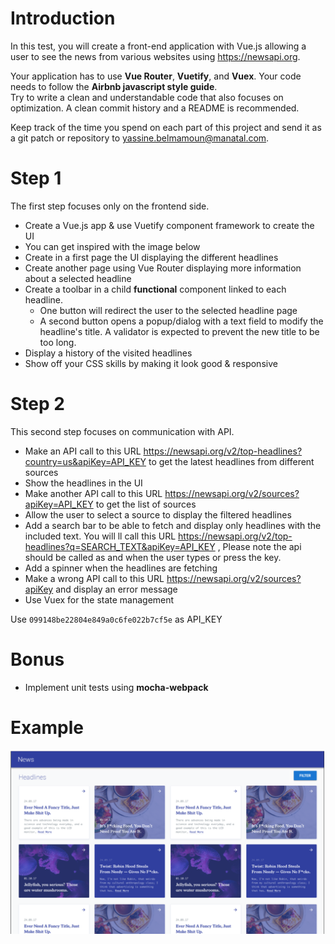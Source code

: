 # Introduction

In this test, you will create a front-end application with Vue.js allowing a user to see the news from various websites using https://newsapi.org.

Your application has to use **Vue Router**, **Vuetify**, and **Vuex**. Your code needs to follow the **Airbnb javascript style guide**.  
Try to write a clean and understandable code that also focuses on optimization. A clean commit history and a README is recommended.

Keep track of the time you spend on each part of this project and send it as a git patch or repository to [yassine.belmamoun@manatal.com](mailto:yassine.belmamoun@manatal.com).

# Step 1

The first step focuses only on the frontend side.

- Create a Vue.js app & use Vuetify component framework to create the UI
- You can get inspired with the image below
- Create in a first page the UI displaying the different headlines
- Create another page using Vue Router displaying more information about a selected headline
- Create a toolbar in a child **functional** component linked to each headline. 
  - One button will redirect the user to the selected headline page
  - A second button opens a popup/dialog with a text field to modify the headline's title. A validator is expected to prevent the new title to be too long.
- Display a history of the visited headlines
- Show off your CSS skills by making it look good & responsive

# Step 2

This second step focuses on communication with API.

- Make an API call to this URL https://newsapi.org/v2/top-headlines?country=us&apiKey=API_KEY to get the latest headlines from different sources
- Show the headlines in the UI
- Make another API call to this URL https://newsapi.org/v2/sources?apiKey=API_KEY to get the list of sources
- Allow the user to select a source to display the filtered headlines
- Add a search bar to be able to fetch and display only headlines with the included text. You will ll call this URL https://newsapi.org/v2/top-headlines?q=SEARCH_TEXT&apiKey=API_KEY , Please note the api should be called as and when the user types or press the key.
- Add a spinner when the headlines are fetching
- Make a wrong API call to this URL https://newsapi.org/v2/sources?apiKey and display an error message
- Use Vuex for the state management

Use `099148be22804e849a0c6fe022b7cf5e` as API_KEY 

# Bonus

- Implement unit tests using **mocha-webpack**

# Example
![Challenge Example](challenge-example.png)
